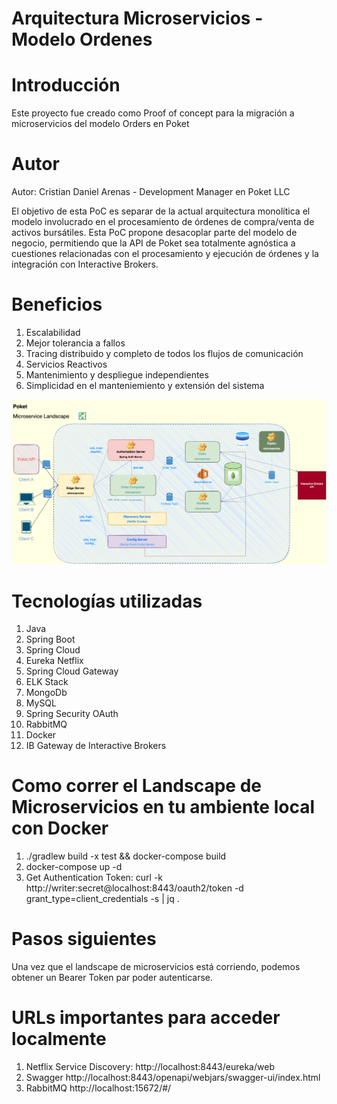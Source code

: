 # Arquitectura Microservicios - Modelo Ordenes

# Introducción 
Este proyecto fue creado como Proof of concept para la migración a microservicios del modelo Orders en Poket

# Autor 
Autor: Cristian Daniel Arenas - Development Manager en Poket LLC

El objetivo de esta PoC es separar de la actual arquitectura monolítica el modelo involucrado en el procesamiento de órdenes de compra/venta de activos bursátiles. Esta PoC propone desacoplar parte del modelo de negocio, permitiendo que la API de Poket sea totalmente agnóstica a cuestiones relacionadas con el procesamiento y ejecución de órdenes y la integración con Interactive Brokers.

# Beneficios 
1.  Escalabilidad
2.  Mejor tolerancia a fallos
3.  Tracing distribuido y completo de todos los flujos de comunicación
4.  Servicios Reactivos
5.  Mantenimiento y despliegue independientes
6.  Simplicidad en el manteniemiento y extensión del sistema

![Alt text](https://github.com/cdarenas/microservices_poket_orders/blob/main/Poket%20IB%20Microservices.drawio.png?raw=true "Microservicios - Modelo Ordenes")

# Tecnologías utilizadas
1. Java
2. Spring Boot
3. Spring Cloud
4. Eureka Netflix
5. Spring Cloud Gateway
6. ELK Stack
7. MongoDb
8. MySQL
9. Spring Security OAuth
10. RabbitMQ
11. Docker
12. IB Gateway de Interactive Brokers

# Como correr el Landscape de Microservicios en tu ambiente local con Docker
1. ./gradlew build -x test  && docker-compose build
2. docker-compose up -d
3. Get Authentication Token: curl -k http://writer:secret@localhost:8443/oauth2/token -d grant_type=client_credentials -s | jq .

# Pasos siguientes
Una vez que el landscape de microservicios está corriendo, podemos obtener un Bearer Token par poder autenticarse.

# URLs importantes para acceder localmente
1.  Netflix Service Discovery: http://localhost:8443/eureka/web
2.  Swagger http://localhost:8443/openapi/webjars/swagger-ui/index.html
3.  RabbitMQ http://localhost:15672/#/




